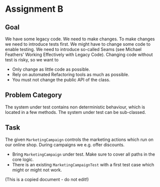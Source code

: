 Assignment B
============

Goal
----

We have some legacy code. We need to make changes.
To make changes we need to introduce tests first.
We might have to change some code to enable testing.
We need to introduce so-called Seams (see Michael
Feathers' Working Effectively with Legacy Code).
Changing code without test is risky, so we want to

* Only change as little code as possible.
* Rely on automated Refactoring tools as much as possible.
* You must not change the public API of the class.

Problem Category
----------------

The system under test contains non deterministic behaviour,
which is located in a few methods. The system under test can
be sub-classed.

Task
----

The given `MarketingCampaign` controls the marketing actions which
run on our online shop. During campaigns we e.g. offer discounts.

* Bring `MarketingCampaign` under test. Make sure to cover all paths in the core logic.
* There is an existing `MarketingCampaignTest` with a first test case which might or might not work.

(This is a copied document - do not edit!)
